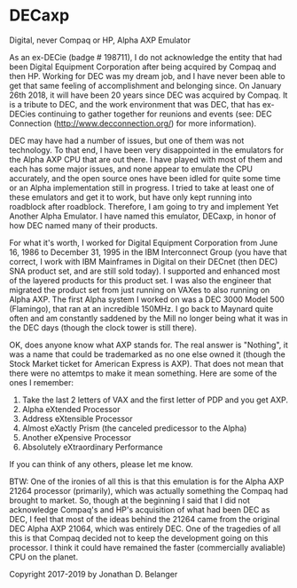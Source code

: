 # DECaxp
Digital, never Compaq or HP, Alpha AXP Emulator

As an ex-DECie (badge # 198711), I do not acknowledge the entity that had been Digital Equipment Corporation after being acquired by Compaq and then HP.  Working for DEC was my dream job, and I have never been able to get that same feeling of accomplishment and belonging since.  On January 26th 2018, it will have been 20 years since DEC was acquired by Compaq.  It is a tribute to DEC, and the work environment that was DEC, that has ex-DECies continuing to gather together for reunions and events (see: DEC Connection (http://www.decconnection.org/) for more information).

DEC may have had a number of issues, but one of them was not technology.  To that end, I have been very disappointed in the emulators for the Alpha AXP CPU that are out there.  I have played with most of them and each has some major issues, and none appear to emulate the CPU accurately, and the open source ones have been idled for quite some time or an Alpha implementation still in progress.  I tried to take at least one of these emulators and get it to work, but have only kept running into roadblock after roadblock.  Therefore, I am going to try and implement Yet Another Alpha Emulator.  I have named this emulator, DECaxp, in honor of how DEC named many of their products.

For what it's worth, I worked for Digital Equipment Corporation from June 16, 1986 to December 31, 1995 in the IBM Interconnect Group (you have that correct, I work with IBM Mainframes in Digital on their DECnet (then DEC) SNA product set, and are still sold today).  I supported and enhanced most of the layered products for this product set.  I was also the engineer that migrated the product set from just running on VAXes to also running on Alpha AXP.  The first Alpha system I worked on was a DEC 3000 Model 500 (Flamingo), that ran at an incredible 150MHz.  I go back to Maynard quite often and am constantly saddened by the Mill no longer being what it was in the DEC days (though the clock tower is still there).

OK, does anyone know what AXP stands for.  The real answer is "Nothing", it was a name that could be trademarked as no one else owned it (though the Stock Market ticket for American Express is AXP).  That does not mean that there were no attemtps to make it mean something.  Here are some of the ones I remember:

1) Take the last 2 letters of VAX and the first letter of PDP and you get AXP.
2) Alpha eXtended Processor
3) Address eXtensible Processor
4) Almost eXactly Prism (the canceled predicessor to the Alpha)
5) Another eXpensive Processor
6) Absolutely eXtraordinary Performance

If you can think of any others, please let me know.

BTW: One of the ironies of all this is that this emulation is for the Alpha AXP 21264 processor (primarily), which was actually something the Compaq had brought to market.  So, though at the beginning I said that I did not acknowledge Compaq's and HP's acquisition of what had been DEC as DEC, I feel that most of the ideas behind the 21264 came from the original DEC Alpha AXP 21064, which was entirely DEC.  One of the tragedies of all this is that Compaq decided not to keep the development going on this processor.  I think it could have remained the faster (commercially avaliable) CPU on the planet.

Copyright 2017-2019 by Jonathan D. Belanger
